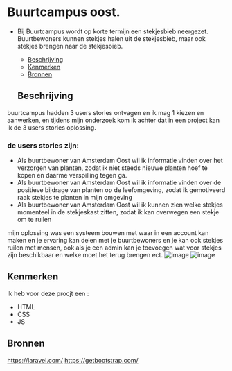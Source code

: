 # Buurtcampus oost.

- Bij Buurtcampus wordt op korte termijn een stekjesbieb neergezet. Buurtbewoners kunnen stekjes halen uit de stekjesbieb, maar ook stekjes brengen naar de stekjesbieb.

  * [Beschrijving](#beschrijving)
  * [Kenmerken](#kenmerken)
  * [Bronnen](#bronnen)
  
  ## Beschrijving
 buurtcampus hadden 3 users stories ontvagen en ik mag 1 kiezen en aanwerken, en tijdens mijn onderzoek kom ik achter dat in een project kan ik de 3 users stories      oplossing.
 
 ### de users stories zijn:
  - Als buurtbewoner van Amsterdam Oost wil ik informatie vinden over het verzorgen van planten, zodat ik niet steeds nieuwe planten hoef te kopen en daarme verspilling tegen ga. 
  - Als buurtbewoner van Amsterdam Oost wil ik informatie vinden over de positieve bijdrage van planten op de leefomgeving, zodat ik gemotiveerd raak stekjes te planten in mijn omgeving
  - Als buurtbewoner van Amsterdam Oost wil ik kunnen zien welke stekjes momenteel in de stekjeskast zitten, zodat ik kan overwegen een stekje om te ruilen
 
mijn oplossing was een systeem bouwen met waar in een account kan maken en je ervaring kan delen met je buurtbewoners en je kan ook stekjes ruilen met mensen, ook als je een admin kan je toevoegen wat voor stekjes zijn beschikbaar en welke moet het terug brengen ect.
![image](https://user-images.githubusercontent.com/54691201/199520842-3a84f7d3-8a98-45c2-ad93-8f29f80263bf.png)
![image](https://user-images.githubusercontent.com/54691201/199520953-2a65ca4b-0124-45a3-b9bb-d8daea890074.png)


## Kenmerken
Ik heb voor deze procjt een :
- HTML
- CSS
- JS

## Bronnen

https://laravel.com/
https://getbootstrap.com/
